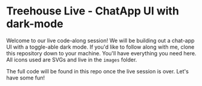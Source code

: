 # Treehouse Live - ChatApp UI with dark-mode

Welcome to our live code-along session! We will be building out a chat-app UI with a toggle-able dark mode. If you'd like to follow along with me, clone this repository down to your machine. You'll have everything you need here. All icons used are SVGs and live in the `images` folder. 

The full code will be found in this repo once the live session is over. Let's have some fun!